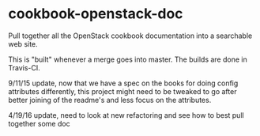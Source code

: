 # cookbook-openstack-doc
Pull together all the OpenStack cookbook documentation into a searchable web site.

This is "built" whenever a merge goes into master. The builds are done in Travis-CI.

9/11/15 update, now that we have a spec on the books for doing config attributes differently, this project might need to be tweaked to go after better joining of the readme's and less focus on the attributes. 

4/19/16 update, need to look at new refactoring and see how to best pull together some doc


